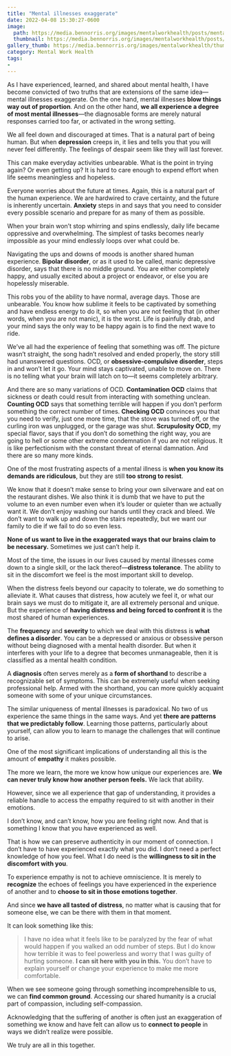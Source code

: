 ```yaml
---
title: "Mental illnesses exaggerate"
date: 2022-04-08 15:30:27-0600
image: 
  path: https://media.bennorris.org/images/mentalworkhealth/posts/mental-illnesses-exaggerate.jpg
  thumbnail: https://media.bennorris.org/images/mentalworkhealth/posts/thumbnails/mental-illnesses-exaggerate.jpg
gallery_thumb: https://media.bennorris.org/images/mentalworkhealth/thumbs/mental-illnesses-exaggerate.jpg
category: Mental Work Health
tags:
- 
---
```


As I have experienced, learned, and shared about mental health, I have become convicted of two truths that are extensions of the same idea—mental illnesses exaggerate. On the one hand, mental illnesses **blow things way out of proportion**. And on the other hand, **we all experience a degree of most mental illnesses**—the diagnosable forms are merely natural responses carried too far, or activated in the wrong setting.

We all feel down and discouraged at times. That is a natural part of being human. But when **depression** creeps in, it lies and tells you that you will never feel differently. The feelings of despair seem like they will last forever.

This can make everyday activities unbearable. What is the point in trying again? Or even getting up? It is hard to care enough to expend effort when life seems meaningless and hopeless.

Everyone worries about the future at times. Again, this is a natural part of the human experience. We are hardwired to crave certainty, and the future is inherently uncertain. **Anxiety** steps in and says that you need to consider every possible scenario and prepare for as many of them as possible.

When your brain won’t stop whirring and spins endlessly, daily life became oppressive and overwhelming. The simplest of tasks becomes nearly impossible as your mind endlessly loops over what could be.

Navigating the ups and downs of moods is another shared human experience. **Bipolar disorder**, or as it used to be called, manic depressive disorder, says that there is no middle ground. You are either completely happy, and usually excited about a project or endeavor, or else you are hopelessly miserable.

This robs you of the ability to have normal, average days. Those are unbearable. You know how sublime it feels to be captivated by something and have endless energy to do it, so when you are not feeling that (in other words, when you are not manic), it is the worst. Life is painfully drab, and your mind says the only way to be happy again is to find the next wave to ride.

We’ve all had the experience of feeling that something was off. The picture wasn’t straight, the song hadn’t resolved and ended properly, the story still had unanswered questions. OCD, or **obsessive-compulsive disorder**, steps in and won’t let it go. Your mind stays captivated, unable to move on. There is no telling what your brain will latch on to—it seems completely arbitrary.

And there are so many variations of OCD. **Contamination OCD** claims that sickness or death could result from interacting with something unclean. **Counting OCD** says that something terrible will happen if you don’t perform something the correct number of times. **Checking OCD** convinces you that you need to verify, just one more time, that the stove was turned off, or the curling iron was unplugged, or the garage was shut. **Scrupulosity OCD**, my special flavor, says that if you don’t do something the right way, you are going to hell or some other extreme condemnation if you are not religious. It is like perfectionism with the constant threat of eternal damnation. And there are so many more kinds.

One of the most frustrating aspects of a mental illness is **when you know its demands are ridiculous**, but they are still **too strong to resist**.

We know that it doesn’t make sense to bring your own silverware and eat on the restaurant dishes. We also think it is dumb that we have to put the volume to an even number even when it’s louder or quieter than we actually want it. We don’t enjoy washing our hands until they crack and bleed. We don’t want to walk up and down the stairs repeatedly, but we want our family to die if we fail to do so even less.

**None of us want to live in the exaggerated ways that our brains claim to be necessary.** Sometimes we just can’t help it.

Most of the time, the issues in our lives caused by mental illnesses come down to a single skill, or the lack thereof—**distress tolerance**. The ability to sit in the discomfort we feel is the most important skill to develop.

When the distress feels beyond our capacity to tolerate, we do something to alleviate it. What causes that distress, how acutely we feel it, or what our brain says we must do to mitigate it, are all extremely personal and unique. But the experience of **having distress and being forced to confront it** is the most shared of human experiences.

The **frequency** and **severity** to which we deal with this distress is **what defines a disorder**. You can be a depressed or anxious or obsessive person without being diagnosed with a mental health disorder. But when it interferes with your life to a degree that becomes unmanageable, then it is classified as a mental health condition.

A **diagnosis** often serves merely as a **form of shorthand** to describe a recognizable set of symptoms. This can be extremely useful when seeking professional help. Armed with the shorthand, you can more quickly acquaint someone with some of your unique circumstances.

The similar uniqueness of mental illnesses is paradoxical. No two of us experience the same things in the same ways. And yet **there are patterns that we predictably follow**. Learning those patterns, particularly about yourself, can allow you to learn to manage the challenges that will continue to arise.

One of the most significant implications of understanding all this is the amount of **empathy** it makes possible.

The more we learn, the more we know how unique our experiences are. **We can never truly know how another person feels.** We lack that ability.

However, since we all experience that gap of understanding, it provides a reliable handle to access the empathy required to sit with another in their emotions.

I don’t know, and can’t know, how you are feeling right now. And that is something I know that you have experienced as well.

That is how we can preserve authenticity in our moment of connection. I don’t have to have experienced exactly what you did. I don’t need a perfect knowledge of how you feel. What I do need is the **willingness to sit in the discomfort with you**.

To experience empathy is not to achieve omniscience. It is merely to **recognize** the echoes of feelings you have experienced in the experience of another and to **choose to sit in those emotions together**.

And since **we have all tasted of distress**, no matter what is causing that for someone else, we can be there with them in that moment.

It can look something like this:

> I have no idea what it feels like to be paralyzed by the fear of what would happen if you walked an odd number of steps. But I do know how terrible it was to feel powerless and worry that I was guilty of hurting someone. **I can sit here with you in this.** You don’t have to explain yourself or change your experience to make me more comfortable.

When we see someone going through something incomprehensible to us, we can **find common ground**. Accessing our shared humanity is a crucial part of compassion, including self-compassion.

Acknowledging that the suffering of another is often just an exaggeration of something we know and have felt can allow us to **connect to people** in ways we didn’t realize were possible.

We truly are all in this together.
